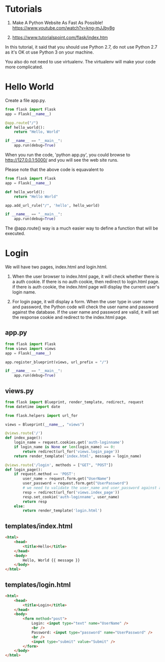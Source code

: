 # Tutorials
1. Make A Python Website As Fast As Possible! https://www.youtube.com/watch?v=kng-mJJby8g

2. https://www.tutorialspoint.com/flask/index.htm

In this tutorial, it said that you should use Python 2.7, do not use Python 2.7 as it's OK ot use Python 3 on your machine.

You also do not need to use virtualenv. The virtualenv will make your code more complicated.

# Hello World
Create a file app.py.
```python
from flask import Flask
app = Flask(__name__)

@app.route("/")
def hello_world():
    return "Hello, World"

if __name__ == "__main__":
    app.run(debug=True)

```

When you run the code, 'python app.py', you could browse to http://127.0.0.1:5000/ and you will see the web site runs.

Please note that the above code is equavalent to
```python
from flask import Flask
app = Flask(__name__)

def hello_world():
    return "Hello World"

app.add_url_rule("/", 'hello', hello_world)

if __name__ == "__main__":
    app.run(debug=True)

```

The @app.route() way is a much easier way to define a function that will be executed.

# Login
We will have two pages, index.html and login.html.
1. When the user browser to index.html page, it will check whether there is a auth cookie. If there is no auth cookie, then redirect to login.html page. if there is auth cookie, the index.html page will display the current user's login name.

2. For login page, it will display a form. When the user type in user name and password, the Python code will check the user name and password against the database. If the user name and password are valid, it will set the response cookie and redirect to the index.html page.

## app.py
```python
from flask import Flask
from views import views
app = Flask(__name__)

app.register_blueprint(views, url_prefix = "/")

if __name__ == "__main__":
    app.run(debug=True)

```

## views.py
```python
from flask import Blueprint, render_template, redirect, request
from datetime import date

from flask.helpers import url_for

views = Blueprint(__name__, "views")

@views.route('/')
def index_page():
    login_name = request.cookies.get('auth-loginname')
    if login_name is None or len(login_name) == 0:
        return redirect(url_for('views.login_page'))
    return render_template('index.html', message = login_name)

@views.route('/login', methods = ["GET", "POST"])
def login_page():
    if request.method == 'POST':
        user_name = request.form.get("UserName")
        user_password = request.form.get("UserPassword")
        # we need to validate the user_name and user_password against a database
        resp = redirect(url_for('views.index_page'))
        resp.set_cookie('auth-loginname', user_name)
        return resp
    else:
        return render_template('login.html')
```

## templates/index.html
```html
<html>
    <head>
        <title>Hello</title>
    </head>
    <body>
        Hello, World {{ message }}
    </body>
</html>
```

## templates/login.html
```html
<html>
    <head>
        <title>Login</title>
    </head>
    <body>
        <form method="post">
            Login: <input type="text" name="UserName" />
            <br />
            Password: <input type="password" name="UserPassword" />
            <br />
            <input type="submit" value="Submit" />
        </form>
    </body>
</html>
```
